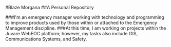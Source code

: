 #Blaze Morgana
##A Personal Repository

###I'm an emergency manager working with technology and programming to improve products used by those within or attached to the Emergency Management discipline.
###At this time, I am working on projects within the Juvare WebEOC platform; however, my tasks also include GIS, Communications Systems, and Safety.



<!--
**BlazeMorgana/BlazeMorgana** is a ✨ _special_ ✨ repository because its `README.md` (this file) appears on your GitHub profile.

Here are some ideas to get you started:

- 🔭 I’m currently working on ...
- 🌱 I’m currently learning ...
- 👯 I’m looking to collaborate on ...
- 🤔 I’m looking for help with ...
- 💬 Ask me about ...
- 📫 How to reach me: ...
- 😄 Pronouns: ...
- ⚡ Fun fact: ...
-->
